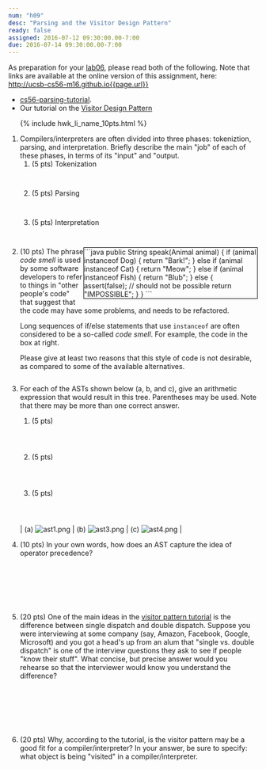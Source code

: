```yaml
---
num: "h09"
desc: "Parsing and the Visitor Design Pattern"
ready: false
assigned: 2016-07-12 09:30:00.00-7:00
due: 2016-07-14 09:30:00.00-7:00
---
```


As preparation for your [lab06](/lab/lab06), please read both of the following. Note that links are available at 
the online version of this assignment, here: http://ucsb-cs56-m16.github.io{{page.url}}

* [cs56-parsing-tutorial](https://github.com/UCSB-CS56-M16/cs56-parsing-tutorial).   
* Our tutorial on the [Visitor Design Pattern](https://github.com/UCSB-CS56-M16/visitor-pattern-tutorial)

<ol>

{% include hwk_li_name_10pts.html %}

<li> Compilers/interpreters are often divided into three phases: tokeniztion, parsing, and interpretation.   Briefly describe the main "job" of each of these phases, in terms of its "input" and "output.

<ol>
 <li style="margin-bottom:3em;"> (5 pts) Tokenization </li>
 <li style="margin-bottom:3em;"> (5 pts) Parsing </li>
 <li style="margin-bottom:3em;"> (5 pts) Interpretation </li>
</ol>

</li>

<li markdown="1" style="margin-bottom:2em;">

<div style="width: 25em; float:right; border: 1px solid black;" markdown="1">
```java
public String speak(Animal animal) {
    if (animal instanceof Dog) {
      return "Bark!";
    } else if (animal instanceof Cat) {
      return "Meow";
    } else if (animal instanceof Fish) {
      return "Blub";
    } else {
      assert(false); // should not be possible
      return "IMPOSSIBLE";
    }
  }
```
</div>

(10 pts) The phrase *code smell* is used by some software developers to refer to things in "other people's code" that suggest that the code may have some problems, and needs to be refactored.

Long sequences of if/else statements that use `instanceof` are often considered to be a so-called *code smell*.   For example, the code in the box at right.

Please give at least two reasons that this style of code is not desirable, as compared to some of the available alternatives.

<div class="pagebreak"></div>
</li>

<li markdown="1" style="margin-bottom:1em;">

For each of the ASTs shown below (a, b, and c), give an arithmetic expression that would result in this tree.  Parentheses may be used.  Note that there may be more than one correct answer.

<ol> 
<li markdown="1" style="margin-bottom:4em;"> (5 pts) 
</li>
<li markdown="1" style="margin-bottom:4em;"> (5 pts) 
</li>
<li markdown="1" style="margin-bottom:4em;"> (5 pts) 
</li>
</ol>

| (a) ![ast1.png](30/ast1.png)  | (b) ![ast3.png](30/ast3.png)   | (c) ![ast4.png](30/ast4.png)  | 


</li>


<li markdown="1" style="margin-bottom:8em;">

(10 pts) In your own words, how does an AST capture the idea of operator precedence?

</li>


<li markdown="1" style="margin-bottom:8em;">

(20 pts) One of the main ideas in the [visitor pattern tutorial](https://github.com/UCSB-CS56-M16/visitor-pattern-tutorial) is the difference between single dispatch and double dispatch.  Suppose you were interviewing at some company (say, Amazon, Facebook, Google, Microsoft) and you got a head's up from an alum that "single vs. double dispatch" is one of the interview questions they ask to see if people "know their stuff".      What concise, but precise answer would you rehearse so that the interviewer would know you understand the difference?

</li>



<li markdown="1" style="margin-bottom:9em;">

(20 pts) Why, according to the tutorial, is the visitor pattern may be
a good fit for a compiler/interpreter?  In your answer, be sure to
specify: what object is being "visited" in a compiler/interpreter.

</li>

</ol>

<div style="display:none">
http://UCSB-CS56-M16.github.io/hwk/h09
</div>
